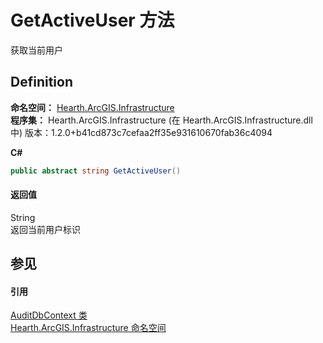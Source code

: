 # GetActiveUser 方法


获取当前用户



## Definition
**命名空间：** <a href="N_Hearth_ArcGIS_Infrastructure">Hearth.ArcGIS.Infrastructure</a>  
**程序集：** Hearth.ArcGIS.Infrastructure (在 Hearth.ArcGIS.Infrastructure.dll 中) 版本：1.2.0+b41cd873c7cefaa2ff35e931610670fab36c4094

**C#**
``` C#
public abstract string GetActiveUser()
```



#### 返回值
String  
返回当前用户标识

## 参见


#### 引用
<a href="T_Hearth_ArcGIS_Infrastructure_AuditDbContext">AuditDbContext 类</a>  
<a href="N_Hearth_ArcGIS_Infrastructure">Hearth.ArcGIS.Infrastructure 命名空间</a>  
